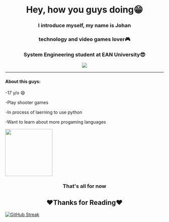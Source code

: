 <h1 align="center">Hey, how you guys doing😁</h1>
<h3 align="center">I introduce myself, my name is Johan</h3>
<h3 align="center">technology and video games lover🎮</h3>
<h3 align="center">System Engineering student at EAN University😎</h3>
<p align="center"> 
  <img src="https://media.giphy.com/media/jRtZJvoWxWVJ7uF1cx/giphy.gif"/> 
</p>

---

#### About this guys:

-17 y/o 😄

-Play shooter games

-In process of laerning to use python

-Want to learn about more progaming languages

<p align="left"> 
  <img src="https://media.giphy.com/media/KAq5w47R9rmTuvWOWa/giphy.gif" width= "150"/> 
</p>

<h3 align="center"> That's all for now</h3>

<h2 align="center"> ❤️Thanks for Reading❤️</h2>










[![GitHub Streak](http://github-readme-streak-stats.herokuapp.com?user=JohanP98&theme=dark&hide_border=true&border_radius=5.1)](https://git.io/streak-stats)
